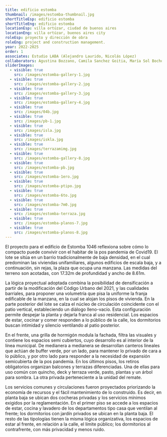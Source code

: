 ```yaml
---
title: edificio estomba
thumbnail: /images/estomba-thumbnail.jpg
shortTitleEsp: edificio estomba
shortTitleEng: edificio estomba
locationEsp: villa ortúzar, ciudad de buenos aires
locationEng: villa ortúzar, buenos aires city
roleEsp: proyecto y dirección de obra
roleEng: project and construction management.
year: 2022-2025
order: 1
associates: Estudio LABA (Alejandro Laurido, Nicolás López)
collaborators: Agustina Bozzano, Camila Sanchez Goitia, María Sol Bochoeyer.
sliderImages:
  - visible: true
    src: /images/estomba-gallery-1.jpg
  - visible: true
    src: /images/estomba-gallery-2.jpg
  - visible: true
    src: /images/estomba-gallery-3.jpg
  - visible: true
    src: /images/estomba-gallery-4.jpg
  - visible: true
    src: /images/04b.jpg
  - visible: true
    src: /images/pb-1.jpg
  - visible: true
    src: /images/isla.jpg
  - visible: true
    src: /images/iskla.jpg
  - visible: true
    src: /images/terrazamimg.jpg
  - visible: true
    src: /images/estomba-gallery-8.jpg
  - visible: true
    src: /images/estomba-pb.jpg
  - visible: true
    src: /images/estomba-1ero.jpg
  - visible: true
    src: /images/estomba-ptipo.jpg
  - visible: true
    src: /images/estomba-6to.jpg
  - visible: true
    src: /images/estomba-7m0.jpg
  - visible: true
    src: /images/estomba-terraza.jpg
  - visible: true
    src: /images/estomba-planos-7.jpg
  - visible: true
    src: /images/estomba-planos-8.jpg
---
```

El proyecto para el edificio de Estomba 1046 reflexiona sobre cómo lo compacto puede convivir con el habitar de la pos pandemia de Covid19. El lote se sitúa en un barrio tradicionalmente de baja densidad, en el cual predominan las viviendas unifamiliares, algunos edificios de escala baja, y a continuación, sin rejas, la plaza que ocupa una manzana. Las medidas del terreno son acotadas, con 17.32m de profundidad y ancho de 8.61m.

La lógica proyectual adoptada combina la posibilidad de densificación a partir de la modificación del Código Urbano del 2021, y las cualidades barriales, para proponer una volumetría que pisa la uniforme la franja edificable de la manzana, en la cual se alojan los pisos de vivienda. En la parte posterior del lote se calza el núcleo de circulación coincidente con el patio vertical, estableciendo un diálogo lleno-vacío. Esta configuración permite despejar la planta y dejarla franca al uso residencial. Los espacios de estar, cocinar y comer responden a lo público de la calle, los dormitorios buscan intimidad y silencio ventilando al patio posterior.

En el frente, una grilla de hormigón modula la fachada, filtra las visuales y contiene los espacios semi cubiertos, cuyo desarrollo es al interior de la línea municipal. De medianera a medianera se desarrollan canteros lineales que actúan de buffer verde, por un lado, para mantener lo privado de cara a lo público, y por otro lado para responder a la necesidad de expansión semicubierta de la pos pandemia. En los últimos pisos, los retiros obligatorios organizan balcones y terrazas diferenciadas. Una de ellas para uso común con quincho, deck y terraza verde, pasto, plantas y un árbol para sombra. La otra privada perteneciente a la unidad del remate.

Los servicios comunes y circulaciones fueron proyectados priorizando la economía de recursos y el fácil mantenimiento de lo construído. Es decir, en planta baja se ubican dos cocheras privadas y los servicios mínimos exigidos por la reglamentación. En el primer piso se accede a los espacios de estar, cocina y lavadero de los departamentos tipo casa que ventilan al frente; los dormitorios con jardín privados se ubican en la planta baja. El resto de las tipologías tienen la misma lógica organizativa, los espacios de estar al frente, en relación a la calle, el límite público; los dormitorios al contrafrente, con más privacidad y menos ruido.